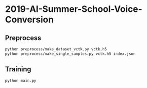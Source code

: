 # 2019-AI-Summer-School-Voice-Conversion

## Preprocess
```bash
python preprocess/make_dataset_vctk.py vctk.h5
python preprocess/make_single_samples.py vctk.h5 index.json
```

## Training
```bash
python main.py
```

